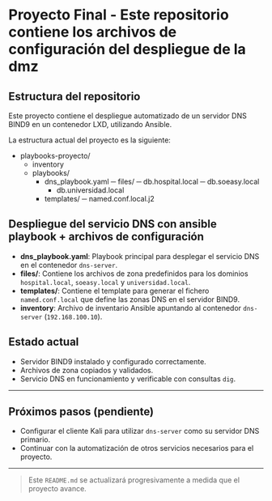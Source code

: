 # Proyecto Final - Este repositorio contiene los archivos de configuración del despliegue de la dmz

## Estructura del repositorio

Este proyecto contiene el despliegue automatizado de un servidor DNS BIND9 en un contenedor LXD, utilizando Ansible.

La estructura actual del proyecto es la siguiente:

- playbooks-proyecto/
    - inventory
    - playbooks/
      - dns_playbook.yaml
      ─ files/
        ─ db.hospital.local
        ─ db.soeasy.local
        - db.universidad.local
      - templates/
        ─ named.conf.local.j2


## Despliegue del servicio DNS con ansible playbook + archivos de configuración

- **dns_playbook.yaml**: Playbook principal para desplegar el servicio DNS en el contenedor `dns-server`.
- **files/**: Contiene los archivos de zona predefinidos para los dominios `hospital.local`, `soeasy.local` y `universidad.local`.
- **templates/**: Contiene el template para generar el fichero `named.conf.local` que define las zonas DNS en el servidor BIND9.
- **inventory**: Archivo de inventario Ansible apuntando al contenedor `dns-server` (`192.168.100.10`).

## Estado actual

- Servidor BIND9 instalado y configurado correctamente.
- Archivos de zona copiados y validados.
- Servicio DNS en funcionamiento y verificable con consultas `dig`.

---

## Próximos pasos (pendiente)

- Configurar el cliente Kali para utilizar `dns-server` como su servidor DNS primario.
- Continuar con la automatización de otros servicios necesarios para el proyecto.

---

> Este `README.md` se actualizará progresivamente a medida que el proyecto avance.
